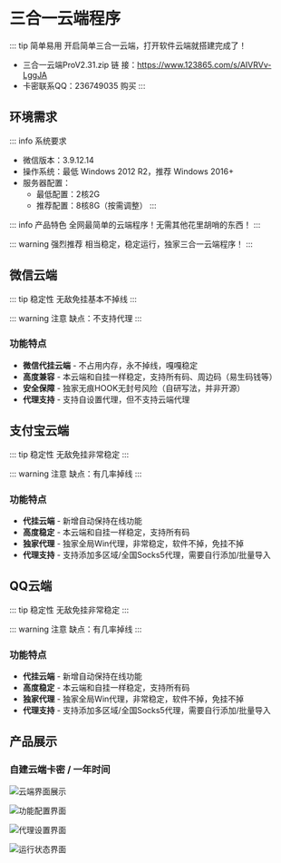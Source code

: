 # 三合一云端程序

::: tip 简单易用
开启简单三合一云端，打开软件云端就搭建完成了！
- 三合一云端ProV2.31.zip
链   接：https://www.123865.com/s/AIVRVv-LggJA
- 卡密联系QQ：236749035 购买
:::


## 环境需求

::: info 系统要求
- 微信版本：3.9.12.14
- 操作系统：最低 Windows 2012 R2，推荐 Windows 2016+
- 服务器配置：
  - 最低配置：2核2G
  - 推荐配置：8核8G（按需调整）
:::


::: info 产品特色
全网最简单的云端程序！无需其他花里胡哨的东西！
:::

::: warning 强烈推荐
相当稳定，稳定运行，独家三合一云端程序！
:::

## 微信云端

::: tip 稳定性
无敌免挂基本不掉线
:::

::: warning 注意
缺点：不支持代理
:::

### 功能特点

- **微信代挂云端** - 不占用内存，永不掉线，嘎嘎稳定
- **高度兼容** - 本云端和自挂一样稳定，支持所有码、周边码（易生码钱等）
- **安全保障** - 独家无痕HOOK无封号风险（自研写法，并非开源）
- **代理支持** - 支持自设置代理，但不支持云端代理

## 支付宝云端

::: tip 稳定性
无敌免挂非常稳定
:::

::: warning 注意
缺点：有几率掉线
:::

### 功能特点

- **代挂云端** - 新增自动保持在线功能
- **高度稳定** - 本云端和自挂一样稳定，支持所有码
- **独家代理** - 独家全局Win代理，非常稳定，软件不掉，免挂不掉
- **代理支持** - 支持添加多区域/全国Socks5代理，需要自行添加/批量导入

## QQ云端

::: tip 稳定性
无敌免挂非常稳定
:::

::: warning 注意
缺点：有几率掉线
:::

### 功能特点

- **代挂云端** - 新增自动保持在线功能
- **高度稳定** - 本云端和自挂一样稳定，支持所有码
- **独家代理** - 独家全局Win代理，非常稳定，软件不掉，免挂不掉
- **代理支持** - 支持添加多区域/全国Socks5代理，需要自行添加/批量导入

## 产品展示

### 自建云端卡密 / 一年时间

![云端界面展示](/images/yun-interface.webp)

![功能配置界面](/images/yun-config.webp)

![代理设置界面](/images/yun-proxy.webp)

![运行状态界面](/images/yun-status.webp)
